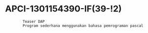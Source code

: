 # APCI-1301154390-IF(39-!2)
            Teaser DAP
            Program sederhana menggunakan bahasa pemrograman pascal
